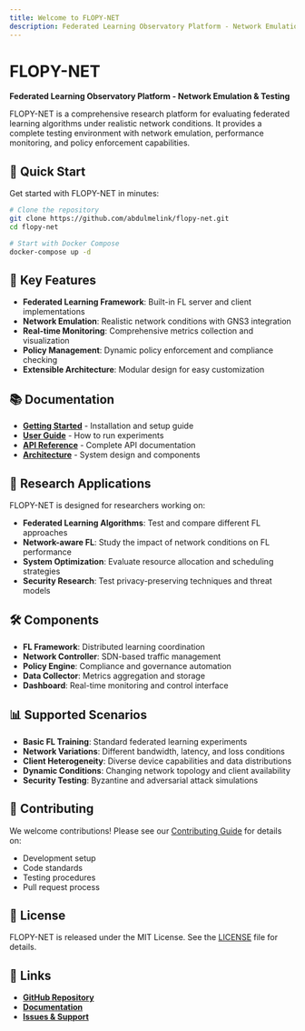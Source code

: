```yaml
---
title: Welcome to FLOPY-NET
description: Federated Learning Observatory Platform - Network Emulation & Testing
---
```


# FLOPY-NET

**Federated Learning Observatory Platform - Network Emulation & Testing**

FLOPY-NET is a comprehensive research platform for evaluating federated learning algorithms under realistic network conditions. It provides a complete testing environment with network emulation, performance monitoring, and policy enforcement capabilities.

## 🚀 Quick Start

Get started with FLOPY-NET in minutes:

```bash
# Clone the repository
git clone https://github.com/abdulmelink/flopy-net.git
cd flopy-net

# Start with Docker Compose
docker-compose up -d
```

## 🔧 Key Features

- **Federated Learning Framework**: Built-in FL server and client implementations
- **Network Emulation**: Realistic network conditions with GNS3 integration
- **Real-time Monitoring**: Comprehensive metrics collection and visualization
- **Policy Management**: Dynamic policy enforcement and compliance checking
- **Extensible Architecture**: Modular design for easy customization

## 📚 Documentation

- **[Getting Started](./docs/getting-started/installation)** - Installation and setup guide
- **[User Guide](./docs/user-guide/running-experiments)** - How to run experiments
- **[API Reference](./docs/api/overview)** - Complete API documentation
- **[Architecture](./docs/architecture/overview)** - System design and components

## 🔬 Research Applications

FLOPY-NET is designed for researchers working on:

- **Federated Learning Algorithms**: Test and compare different FL approaches
- **Network-aware FL**: Study the impact of network conditions on FL performance
- **System Optimization**: Evaluate resource allocation and scheduling strategies
- **Security Research**: Test privacy-preserving techniques and threat models

## 🛠️ Components

- **FL Framework**: Distributed learning coordination
- **Network Controller**: SDN-based traffic management
- **Policy Engine**: Compliance and governance automation
- **Data Collector**: Metrics aggregation and storage
- **Dashboard**: Real-time monitoring and control interface

## 📊 Supported Scenarios

- **Basic FL Training**: Standard federated learning experiments
- **Network Variations**: Different bandwidth, latency, and loss conditions
- **Client Heterogeneity**: Diverse device capabilities and data distributions
- **Dynamic Conditions**: Changing network topology and client availability
- **Security Testing**: Byzantine and adversarial attack simulations

## 🤝 Contributing

We welcome contributions! Please see our [Contributing Guide](./docs/development/contributing) for details on:

- Development setup
- Code standards
- Testing procedures
- Pull request process

## 📄 License

FLOPY-NET is released under the MIT License. See the [LICENSE](https://github.com/abdulmelink/flopy-net/blob/main/LICENSE) file for details.

## 🔗 Links

- **[GitHub Repository](https://github.com/abdulmelink/flopy-net)**
- **[Documentation](docs/intro)**
- **[Issues & Support](https://github.com/abdulmelink/flopy-net/issues)**
